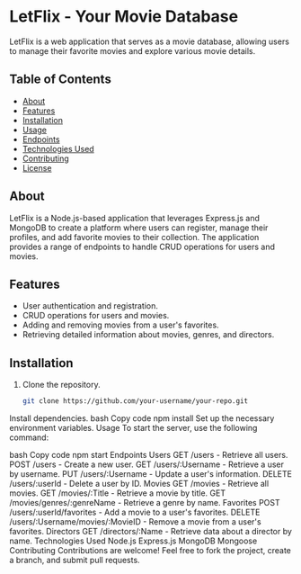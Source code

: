 # LetFlix - Your Movie Database

LetFlix is a web application that serves as a movie database, allowing users to manage their favorite movies and explore various movie details.

## Table of Contents

- [About](#about)
- [Features](#features)
- [Installation](#installation)
- [Usage](#usage)
- [Endpoints](#endpoints)
- [Technologies Used](#technologies-used)
- [Contributing](#contributing)
- [License](#license)

## About

LetFlix is a Node.js-based application that leverages Express.js and MongoDB to create a platform where users can register, manage their profiles, and add favorite movies to their collection. The application provides a range of endpoints to handle CRUD operations for users and movies.

## Features

- User authentication and registration.
- CRUD operations for users and movies.
- Adding and removing movies from a user's favorites.
- Retrieving detailed information about movies, genres, and directors.

## Installation

1. Clone the repository.
   ```bash
   git clone https://github.com/your-username/your-repo.git
Install dependencies.
bash
Copy code
npm install
Set up the necessary environment variables.
Usage
To start the server, use the following command:

bash
Copy code
npm start
Endpoints
Users
GET /users - Retrieve all users.
POST /users - Create a new user.
GET /users/:Username - Retrieve a user by username.
PUT /users/:Username - Update a user's information.
DELETE /users/:userId - Delete a user by ID.
Movies
GET /movies - Retrieve all movies.
GET /movies/:Title - Retrieve a movie by title.
GET /movies/genres/:genreName - Retrieve a genre by name.
Favorites
POST /users/:userId/favorites - Add a movie to a user's favorites.
DELETE /users/:Username/movies/:MovieID - Remove a movie from a user's favorites.
Directors
GET /directors/:Name - Retrieve data about a director by name.
Technologies Used
Node.js
Express.js
MongoDB
Mongoose
Contributing
Contributions are welcome! Feel free to fork the project, create a branch, and submit pull requests.

